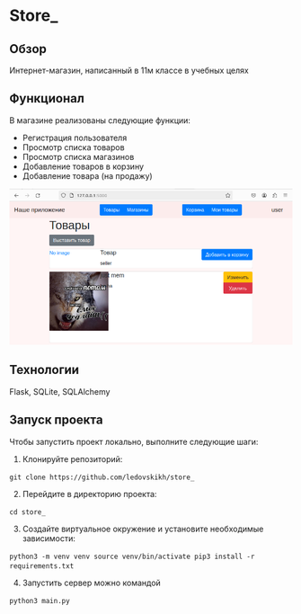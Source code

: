 # Store_

## Обзор

Интернет-магазин, написанный в 11м классе в учебных целях

## Функционал

В магазине реализованы следующие функции:

- Регистрация пользователя
- Просмотр списка товаров
- Просмотр списка магазинов
- Добавление товаров в корзину
- Добавление товара (на продажу)

![Image alt](https://github.com/ledovskikh/store_/raw/main/demo.png)

## Технологии

Flask, SQLite, SQLAlchemy

## Запуск проекта

Чтобы запустить проект локально, выполните следующие шаги:

1. Клонируйте репозиторий:

`git clone https://github.com/ledovskikh/store_
`

2. Перейдите в директорию проекта:

`cd store_
`

3. Создайте виртуальное окружение и установите необходимые зависимости:

`python3 -m venv venv
source venv/bin/activate
pip3 install -r requirements.txt`

4. Запустить сервер можно командой

`python3 main.py`
